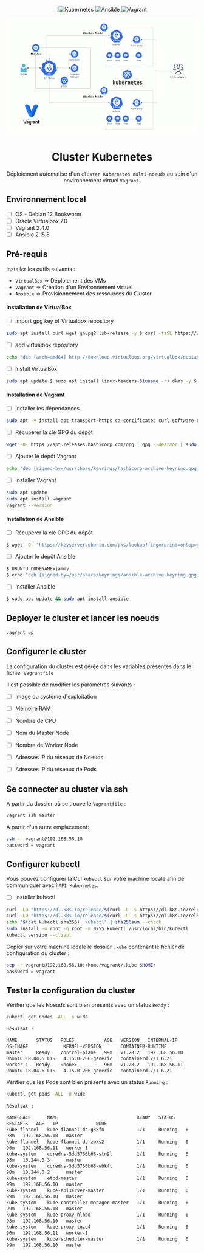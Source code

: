 <div align="center">

!![Kubernetes](https://img.shields.io/badge/kubernetes-%23326ce5.svg?style=for-the-badge&logo=kubernetes&logoColor=white)        ![Ansible](https://img.shields.io/badge/ansible-%231A1918.svg?style=for-the-badge&logo=ansible&logoColor=white)       ![Vagrant](https://img.shields.io/badge/vagrant-%231563FF.svg?style=for-the-badge&logo=vagrant&logoColor=white)

</div>
<div align="center">

<img src="https://github.com/Tony-Dja/kubernetes-cluster-deploy-vagrant-ansible/blob/35e60ca64e9bc44f5352709d64ff3f654cdc9ae1/screenshots/kubernetes-cluster.gif">

# Cluster Kubernetes

Déploiement automatisé d'un `cluster Kubernetes multi-noeuds` au sein d'un environnement virtuel `Vagrant`.

</div>

## Environnement local

- [ ] OS - Debian 12 Bookworm
- [ ] Oracle Virtualbox 7.0
- [ ] Vagrant 2.4.0
- [ ] Ansible 2.15.8

## Pré-requis

Installer les outils suivants :

- `VirtualBox` => Déploiement des VMs
- `Vagrant` => Création d'un Environnement virtuel
- `Ansible` => Provisionnement des ressources du Cluster


#### Installation de VirtualBox

- [ ] import gpg key of Virtualbox repository

```sh 
sudo apt install curl wget gnupg2 lsb-release -y $ curl -fsSL https://www.virtualbox.org/download/oracle_vbox_2016.asc|sudo gpg --dearmor -o /etc/apt/trusted.gpg.d/vbox.gpg $ curl -fsSL https://www.virtualbox.org/download/oracle_vbox.asc|sudo gpg --dearmor -o /etc/apt/trusted.gpg.d/oracle_vbox.gpg
```

- [ ] add virtualbox repository

```sh
echo "deb [arch=amd64] http://download.virtualbox.org/virtualbox/debian $(lsb_release -cs) contrib" | sudo tee /etc/apt/sources.list.d/virtualbox.list
```

- [ ] install VirtualBox

```sh
sudo apt update $ sudo apt install linux-headers-$(uname -r) dkms -y $ sudo apt install virtualbox-7.0 -y
```


#### Installation de Vagrant

- [ ] Installer les dépendances

```sh
sudo apt -y install apt-transport-https ca-certificates curl software-properties-common
```

- [ ] Récupérer la clé GPG du dépôt

```sh
wget -O- https://apt.releases.hashicorp.com/gpg | gpg --dearmor | sudo tee /usr/share/keyrings/hashicorp-archive-keyring.gpg
```

- [ ] Ajouter le dépôt Vagrant

```sh
echo "deb [signed-by=/usr/share/keyrings/hashicorp-archive-keyring.gpg] https://apt.releases.hashicorp.com $(lsb_release -cs) main" | sudo tee /etc/apt/sources.list.d/hashicorp.list
```

- [ ] Installer Vagrant

```sh
sudo apt update
sudo apt install vagrant
vagrant --version
```


#### Installation de Ansible

- [ ] Récupérer la clé GPG du dépôt

```sh
$ wget -O- "https://keyserver.ubuntu.com/pks/lookup?fingerprint=on&op=get&search=0x6125E2A8C77F2818FB7BD15B93C4A3FD7BB9C367" | sudo gpg --dearmour -o /usr/share/keyrings/ansible-archive-keyring.gpg
```

- [ ] Ajouter le dépôt Ansible

```sh
$ UBUNTU_CODENAME=jammy
$ echo "deb [signed-by=/usr/share/keyrings/ansible-archive-keyring.gpg] http://ppa.launchpad.net/ansible/ansible/ubuntu $UBUNTU_CODENAME main" | sudo tee /etc/apt/sources.list.d/ansible.list
```

- [ ] Installer Ansible

```sh
$ sudo apt update && sudo apt install ansible
```


## Deployer le cluster et lancer les noeuds

```sh
vagrant up
```

## Configurer le cluster

La configuration du cluster est gérée dans les variables présentes dans le fichier `Vagrantfile`

Il est possible de modifier les paramètres suivants :

- [ ] Image du système d'exploitation
- [ ] Mémoire RAM
- [ ] Nombre de CPU
- [ ] Nom du Master Node
- [ ] Nombre de Worker Node
- [ ] Adresses IP du réseaux de Noeuds
- [ ] Adresses IP du réseaux de Pods


## Se connecter au cluster via ssh

A partir du dossier où se trouve le `Vagrantfile` :

```sh
vagrant ssh master
```

A partir d'un autre emplacement:

```sh
ssh -r vagrant@192.168.56.10
password = vagrant
```

## Configurer kubectl 

Vous pouvez configurer la CLI `kubectl` sur votre machine locale afin de communiquer avec l'`API Kubernetes`.

- [ ] Installer kubectl

```sh
curl -LO "https://dl.k8s.io/release/$(curl -L -s https://dl.k8s.io/release/stable.txt)/bin/linux/amd64/kubectl"
curl -LO "https://dl.k8s.io/release/$(curl -L -s https://dl.k8s.io/release/stable.txt)/bin/linux/amd64/kubectl.sha256"
echo "$(cat kubectl.sha256)  kubectl" | sha256sum --check
sudo install -o root -g root -m 0755 kubectl /usr/local/bin/kubectl
kubectl version --client
```

Copier sur votre machine locale le dossier `.kube` contenant le fichier de configuration du cluster :

```sh
scp -r vagrant@192.168.56.10:/home/vagrant/.kube $HOME/
password = vagrant
```

## Tester la configuration du cluster

Vérifier que les Noeuds sont bien présents avec un status `Ready` :

```sh
kubectl get nodes -ALL -o wide
```

`Résultat :`

```
NAME       STATUS   ROLES           AGE   VERSION   INTERNAL-IP     OS-IMAGE             KERNEL-VERSION       CONTAINER-RUNTIME
master     Ready    control-plane   99m   v1.28.2   192.168.56.10   Ubuntu 18.04.6 LTS   4.15.0-206-generic   containerd://1.6.21   
worker-1   Ready    <none>          96m   v1.28.2   192.168.56.11   Ubuntu 18.04.6 LTS   4.15.0-206-generic   containerd://1.6.21
```


Vérifier que les Pods sont bien présents avec un status `Running` :

```sh
kubectl get pods -ALL -o wide
```

`Résultat :`

```
NAMESPACE      NAME                             READY   STATUS    RESTARTS   AGE   IP              NODE       
kube-flannel   kube-flannel-ds-gk8fn            1/1     Running   0          98m   192.168.56.10   master                
kube-flannel   kube-flannel-ds-zwxs2            1/1     Running   0          96m   192.168.56.11   worker-1              
kube-system    coredns-5dd5756b68-stn9l         1/1     Running   0          98m   10.244.0.3      master                
kube-system    coredns-5dd5756b68-wbk4t         1/1     Running   0          98m   10.244.0.2      master                 
kube-system    etcd-master                      1/1     Running   0          99m   192.168.56.10   master                 
kube-system    kube-apiserver-master            1/1     Running   0          99m   192.168.56.10   master                
kube-system    kube-controller-manager-master   1/1     Running   0          99m   192.168.56.10   master                
kube-system    kube-proxy-nlhbd                 1/1     Running   0          98m   192.168.56.10   master                 
kube-system    kube-proxy-tqzq4                 1/1     Running   0          96m   192.168.56.11   worker-1              
kube-system    kube-scheduler-master            1/1     Running   0          99m   192.168.56.10   master      
```


